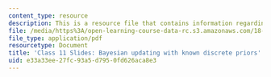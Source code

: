 ```yaml
---
content_type: resource
description: This is a resource file that contains information regarding class 11.
file: /media/https%3A/open-learning-course-data-rc.s3.amazonaws.com/18-05-introduction-to-probability-and-statistics-spring-2014/e33a33ee27fc93a5d7950fd626aca8e3_MIT18_05S14_class11_slides.pdf
file_type: application/pdf
resourcetype: Document
title: 'Class 11 Slides: Bayesian updating with known discrete priors'
uid: e33a33ee-27fc-93a5-d795-0fd626aca8e3
---
```

